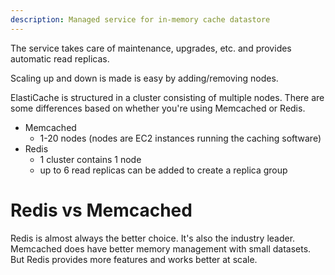 ```yaml
---
description: Managed service for in-memory cache datastore
---
```

The service takes care of maintenance, upgrades, etc. and provides automatic read replicas.

Scaling up and down is made is easy by adding/removing nodes.

ElastiCache is structured in a cluster consisting of multiple nodes. There are some differences based on whether you're using Memcached or Redis.

* Memcached
  * 1-20 nodes (nodes are EC2 instances running the caching software)
* Redis
  * 1 cluster contains 1 node
  * up to 6 read replicas can be added to create a replica group

# Redis vs Memcached

Redis is almost always the better choice. It's also the industry leader. Memcached does have better memory management with small datasets. But Redis provides more features and works better at scale.

